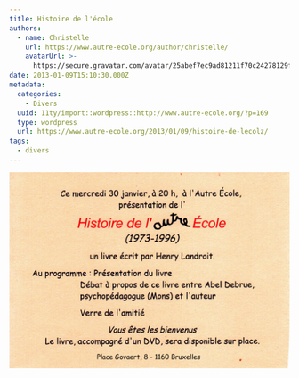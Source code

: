 ```yaml
---
title: Histoire de l'école
authors:
  - name: Christelle
    url: https://www.autre-ecole.org/author/christelle/
    avatarUrl: >-
      https://secure.gravatar.com/avatar/25abef7ec9ad81211f70c24278129fd2?s=96&d=mm&r=g
date: 2013-01-09T15:10:30.000Z
metadata:
  categories:
    - Divers
  uuid: 11ty/import::wordpress::http://www.autre-ecole.org/?p=169
  type: wordpress
  url: https://www.autre-ecole.org/2013/01/09/histoire-de-lecolz/
tags:
  - divers
---
```

[![Invitation2](Invitation2-1024x716-fFhPLRhQusap.jpg)](http://www.autre-ecole.org/2013/01/09/histoire-de-lecolz/invitation2/)